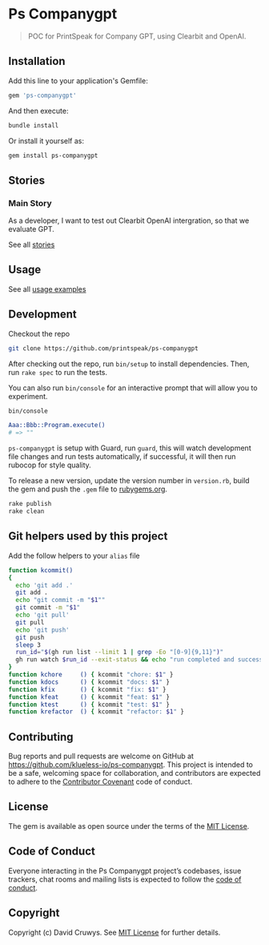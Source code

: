 # Ps Companygpt

> POC for PrintSpeak for Company GPT, using Clearbit and OpenAI.

## Installation

Add this line to your application's Gemfile:

```ruby
gem 'ps-companygpt'
```

And then execute:

```bash
bundle install
```

Or install it yourself as:

```bash
gem install ps-companygpt
```

## Stories

### Main Story

As a developer, I want to test out Clearbit OpenAI intergration, so that we evaluate GPT.

See all [stories](./STORIES.md)


## Usage

See all [usage examples](./USAGE.md)



## Development

Checkout the repo

```bash
git clone https://github.com/printspeak/ps-companygpt
```

After checking out the repo, run `bin/setup` to install dependencies. Then, run `rake spec` to run the tests. 

You can also run `bin/console` for an interactive prompt that will allow you to experiment.

```bash
bin/console

Aaa::Bbb::Program.execute()
# => ""
```

`ps-companygpt` is setup with Guard, run `guard`, this will watch development file changes and run tests automatically, if successful, it will then run rubocop for style quality.

To release a new version, update the version number in `version.rb`, build the gem and push the `.gem` file to [rubygems.org](https://rubygems.org).

```bash
rake publish
rake clean
```

## Git helpers used by this project

Add the follow helpers to your `alias` file

```bash
function kcommit()
{
  echo 'git add .'
  git add .
  echo "git commit -m "$1""
  git commit -m "$1"
  echo 'git pull'
  git pull
  echo 'git push'
  git push
  sleep 3
  run_id="$(gh run list --limit 1 | grep -Eo "[0-9]{9,11}")"
  gh run watch $run_id --exit-status && echo "run completed and successful" && git pull && git tag | sort -V | tail -1
}
function kchore     () { kcommit "chore: $1" }
function kdocs      () { kcommit "docs: $1" }
function kfix       () { kcommit "fix: $1" }
function kfeat      () { kcommit "feat: $1" }
function ktest      () { kcommit "test: $1" }
function krefactor  () { kcommit "refactor: $1" }
```

## Contributing

Bug reports and pull requests are welcome on GitHub at https://github.com/klueless-io/ps-companygpt. This project is intended to be a safe, welcoming space for collaboration, and contributors are expected to adhere to the [Contributor Covenant](http://contributor-covenant.org) code of conduct.

## License

The gem is available as open source under the terms of the [MIT License](https://opensource.org/licenses/MIT).

## Code of Conduct

Everyone interacting in the Ps Companygpt project’s codebases, issue trackers, chat rooms and mailing lists is expected to follow the [code of conduct](https://github.com/klueless-io/ps-companygpt/blob/master/CODE_OF_CONDUCT.md).

## Copyright

Copyright (c) David Cruwys. See [MIT License](LICENSE.txt) for further details.

